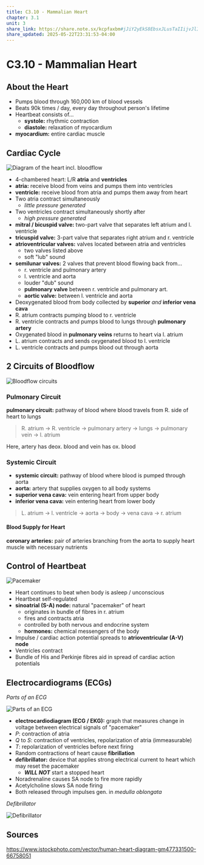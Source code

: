 ```yaml
---
title: C3.10 - Mammalian Heart
chapter: 3.1
unit: 3
share_link: https://share.note.sx/kcpfaxbm#jJiY2yEkS8EbsxJLusTaIIijvJlI9+UCnNhFHbv0fJE
share_updated: 2025-05-22T23:31:53-04:00
---
```


# C3.10 - Mammalian Heart

## About the Heart

- Pumps blood through 160,000 km of blood vessels
- Beats 90k times / day, every day throughout person's lifetime
- Heartbeat consists of...
	- **systole:** rhythmic contraction
	- **diastole:** relaxation of myocardium
- **myocardium:** entire cardiac muscle

## Cardiac Cycle

![Diagram of the heart incl. bloodflow](img/c3.10/c3.10-heart-diag.webp)

- 4-chambered heart: L/R **atria** and **ventricles**
- **atria:** receive blood from veins and pumps them into ventricles
- **ventricle:** receive blood from atria and pumps them away from heart
- Two atria contract simultaneously
	- *little pressure generated*
- Two ventricles contract simultaneously shortly after
	- *high pressure generated*
- **mitral / bicuspid valve:** two-part valve that separates left atrium and l. ventricle
- **tricuspid valve:** 3-part valve that separates right atrium and r. ventricle
- **atrioventricular valves:** valves located between atria and ventricles
	- two valves listed above
	- soft "lub" sound
- **semilunar valves:** 2 valves that prevent blood flowing back from...
	- r. ventricle and pulmonary artery
	- l. ventricle and aorta
	- louder "dub" sound
	- **pulmonary valve** between r. ventricle and pulmonary art.
	- **aortic valve:** between l. ventricle and aorta
- Deoxygenated blood from body collected by **superior** *and* **inferior vena cava**
- R. atrium contracts pumping blood to r. ventricle
- R. ventricle contracts and pumps blood to lungs through **pulmonary artery**
- Oxygenated blood in **pulmonary veins** returns to heart via l. atrium
- L. atrium contracts and sends oxygenated blood to l. ventricle
- L. ventricle contracts and pumps blood out through aorta

## 2 Circuits of Bloodflow

![Bloodflow circuits](img/c3.10/c3.10-blood-circuits.png)

### Pulmonary Circuit

**pulmonary circuit:** pathway of blood where blood travels from R. side of heart to lungs

> R. atrium &rarr; R. ventricle &rarr; pulmonary artery &rarr; lungs &rarr; pulmonary vein &rarr; l. atrium

Here, artery has deox. blood and vein has ox. blood

### Systemic Circuit

- **systemic circuit:** pathway of blood where blood is pumped through aorta
- **aorta:** artery that supplies oxygen to all body systems
- **superior vena cava:** vein entering heart from upper body
- **inferior vena cava:** vein entering heart from lower body

> L. atrium &rarr; l. ventricle &rarr; aorta &rarr; body &rarr; vena cava &rarr; r. atrium

#### Blood Supply for Heart

**coronary arteries:** pair of arteries branching from the aorta to supply heart muscle with necessary nutrients

## Control of Heartbeat

![Pacemaker](img/c3.10/c3.10-pacemaker.png)

- Heart continues to beat when body is asleep / unconscious
- Heartbeat self-regulated
- **sinoatrial (S-A) node:** natural "pacemaker" of heart
	- originates in bundle of fibres in r. atrium
	- fires and contracts atria
	- controlled by both nervous and endocrine system
	- **hormones:** chemical messengers of the body
- Impulse / cardiac action potential spreads to **atrioventricular (A-V) node**
- Ventricles contract
- Bundle of His and Perkinje fibres aid in spread of cardiac action potentials

## Electrocardiograms (ECGs)

*Parts of an ECG*

![Parts of an ECG](img/c3.10/c3.10-ecg-parts.png)

- **electrocardiodiagram (ECG / EKG):** graph that measures change in voltage between electrical signals of "pacemaker"
- $P$: contraction of atria
- $Q$ to $S$: contraction of ventricles, repolarization of atria (immeasurable)
- $T$: repolarization of ventricles before next firing
- Random contractions of heart cause **fibrillation**
- **defibrillator:** device that applies strong electrical current to heart which may reset the pacemaker
	- ***WILL NOT*** start a stopped heart
- Noradrenaline causes SA node to fire more rapidly
- Acetylcholine slows SA node firing
- Both released through impulses gen. in *medulla oblongata*

*Defibrillator*

![Defibrillator](img/c3.10/c3.10-defibrillator.png)

## Sources

https://www.istockphoto.com/vector/human-heart-diagram-gm477331500-66758051